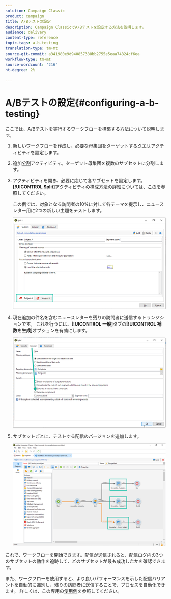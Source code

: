 ```yaml
---
solution: Campaign Classic
product: campaign
title: A/Bテストの設定
description: Campaign ClassicでA/Bテストを設定する方法を説明します。
audience: delivery
content-type: reference
topic-tags: a-b-testing
translation-type: tm+mt
source-git-commit: a341980e9d940857388bb2755e5eaa74824cf6ea
workflow-type: tm+mt
source-wordcount: '216'
ht-degree: 2%

---
```



# A/Bテストの設定{#configuring-a-b-testing}

ここでは、A/Bテストを実行するワークフローを構築する方法について説明します。

1. 新しいワークフローを作成し、必要な母集団をターゲットする[クエリ](../../workflow/using/query.md)アクティビティを設定します。

1. 追加[分割](../../workflow/using/split.md)アクティビティ。ターゲット母集団を複数のサブセットに分割します。

1. アクティビティを開き、必要に応じて各サブセットを設定します。 **[!UICONTROL Split]**&#x200B;アクティビティの構成方法の詳細については、[この](../../workflow/using/split.md)を参照してください。

   この例では、対象となる訪問者の10%に対して各テーマを提示し、ニュースレター用に2つの新しい主題をテストします。

   ![](assets/ab-testing-split.png)

1. 現在追加の件名を含むニュースレターを残りの訪問者に送信するトランジションです。 これを行うには、**[!UICONTROL 一般]**&#x200B;タブの&#x200B;**[!UICONTROL 補数を生成]**&#x200B;オプションを有効にします。

   ![](assets/ab-testing-complement.png)

1. サブセットごとに、テストする配信のバージョンを追加します。

   ![](assets/ab-testing-delivery.png)

これで、ワークフローを開始できます。配信が送信されると、配信ログ内の3つのサブセットの動作を追跡して、どのサブセットが最も成功したかを確認できます。

また、ワークフローを使用すると、より良いパフォーマンスを示した配信バリアントを自動的に識別し、残りの訪問者に送信することで、プロセスを自動化できます。 詳しくは、この専用の[使用例](../../delivery/using/a-b-testing-use-case.md)を参照してください。
